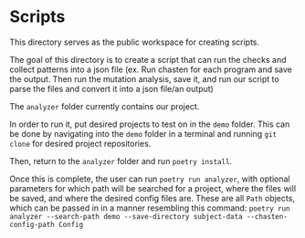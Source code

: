 
# Scripts

This directory serves as the public workspace for creating scripts.

The goal of this directory is to create a script that can run the checks and collect patterns into a json file (ex. Run chasten for each program and save the output. Then run the mutation analysis, save it, and run our script to parse the files and convert it into a json file/an output)

The `analyzer` folder currently contains our project. 

In order to run it, put desired projects to test on in the `demo` folder.
This can be done by navigating into the `demo` folder in a terminal and
running `git clone` for desired project repositories.

Then, return to the `analyzer` folder and run `poetry install`.

Once this is complete, the user can run `poetry run analyzer`, with optional parameters
for which path will be searched for a project, where the files will be saved, and where
the desired config files are. These are all `Path` objects, which can be passed in in a
manner resembling this command: 
`poetry run analyzer --search-path demo --save-directory subject-data --chasten-config-path Config`
